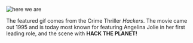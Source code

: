![here we are](https://media.giphy.com/media/FnGJfc18tDDHy/giphy.gif)

The featured gif comes from the Crime Thriller *Hackers*.
The movie came out 1995 and is today most known for featuring Angelina
Jolie in her first leading role, and the scene with **HACK THE PLANET!**